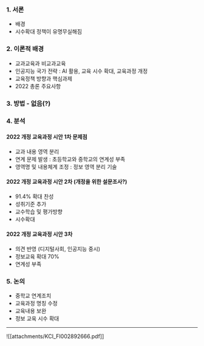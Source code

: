 ### 1. 서론
* 배경
* 시수확대 정책이 유명무실해짐
### 2. 이론적 배경
* 교과교육과 비교과교육
* 인공지능 국가 전략 : AI 활용, 교육 시수 확대, 교육과정 개정
* 교육정책 방향과 핵심과제
* 2022 총론 주요사항
### 3. 방법 - 없음(?)
### 4. 분석
#### 2022 개정 교육과정 시안 1차 문제점
* 교과 내용 영역 분리
* 연계 문제 발생 : 초등학교와 중학교의 연계성 부족
* 영역명 및 내용체계 조정 : 정보 영역 분리 기술
#### 2022 개정 교육과정 시안 2차 (개정을 위한 설문조사?)
* 91.4% 확대 찬성
* 성취기준 추가
* 교수학습 및 평가방향
* 시수확대
#### 2022 개정 교육과정 시안 3차
* 의견 반영 (디지털사회, 인공지능 중시)
* 정보교육 확대 70%
* 연계성 부족
### 5. 논의
* 중학교 연계조치
* 교육과정 명칭 수정
* 교육내용 보완
* 정보 교육 시수 확대
---
![[attachments/KCI_FI002892666.pdf]]